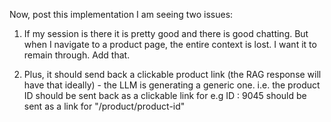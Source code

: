 Now, post this implementation I am seeing two issues:

1. If my session is there it is pretty good and there is good chatting. But when I navigate to a product page, the entire context is lost. I want it to remain through. Add that.

2. Plus, it should send back a clickable product link (the RAG response will have that ideally) - the LLM is generating a generic one. i.e. the product ID should be sent back as a clickable link for e.g ID : 9045 should be sent as a link for "<base-url>/product/product-id"

